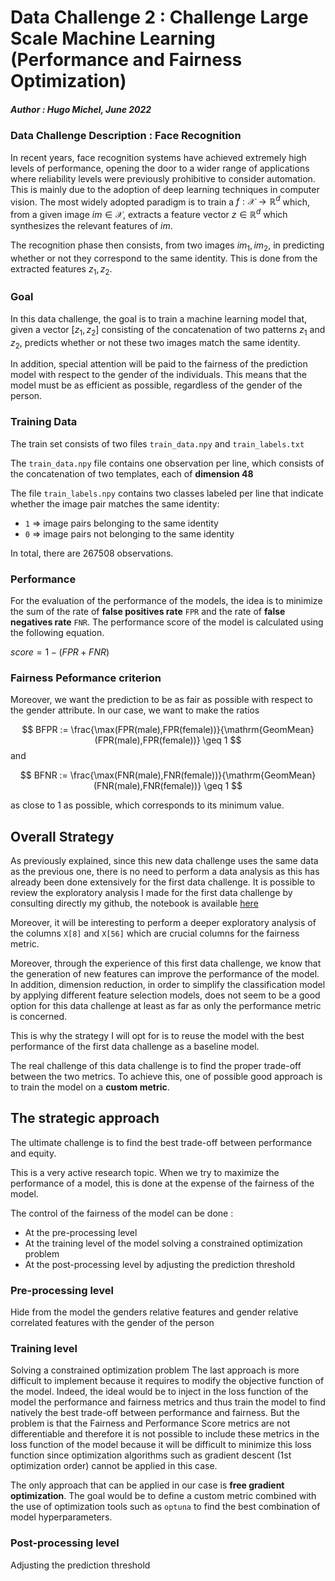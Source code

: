 # Data Challenge 2 : Challenge Large Scale Machine Learning (Performance and Fairness Optimization)

##### Author : Hugo Michel, June 2022

### Data Challenge Description : Face Recognition

In recent years, face recognition systems have achieved extremely high levels of performance, opening the door to a wider range of applications where reliability levels were previously prohibitive to consider automation. This is mainly due to the adoption of deep learning techniques in computer vision. The most widely adopted paradigm is to train a $f: \mathcal{X} \rightarrow \mathbb{R}^d$ which, from a given image $im \in \mathcal{X}$, extracts a feature vector $z \in \mathbb{R}^d$ which synthesizes the relevant features of $im$. 

The recognition phase then consists, from two images $im_1, im_2$, in predicting whether or not they correspond to the same identity. This is done from the extracted features $z_1, z_2$.

### Goal

In this data challenge, the goal is to train a machine learning model that, given a vector $[z_1, z_2]$ consisting of the concatenation of two patterns $z_1$ and $z_2$, predicts whether or not these two images match the same identity.

In addition, special attention will be paid to the fairness of the prediction model with respect to the gender of the individuals. This means that the model must be as efficient as possible, regardless of the gender of the person. 

### Training Data

The train set consists of two files ``train_data.npy`` and ```train_labels.txt```


The ```train_data.npy``` file contains one observation per line, which consists of the concatenation of two templates, each of **dimension 48**
    
The file ```train_labels.npy``` contains two classes labeled per line that indicate whether the image pair matches the same identity: 
    
- ```1``` => image pairs belonging to the same identity
- ```0``` => image pairs not belonging to the same identity

In total, there are 267508 observations.

### Performance

For the evaluation of the performance of the models, the idea is to minimize the sum of the rate of **false positives rate** ```FPR``` and the rate of **false negatives rate** ```FNR```. The performance score of the model is calculated using the following equation.

$score = 1 - (FPR + FNR)$

### Fairness Peformance criterion

Moreover, we want the prediction to be as fair as possible with respect to the gender attribute. In our case, we want to make the ratios 


$$ BFPR := \frac{\max(FPR(male),FPR(female))}{\mathrm{GeomMean}(FPR(male),FPR(female))} \geq 1 $$
and


$$ BFNR := \frac{\max(FNR(male),FNR(female))}{\mathrm{GeomMean}(FNR(male),FNR(female))} \geq 1 $$


as close to 1 as possible, which corresponds to its minimum value. </br>

## Overall Strategy

As previously explained, since this new data challenge uses the same data as the previous one, there is no need to perform a data analysis as this has already been done extensively for the first data challenge. It is possible to review the exploratory analysis I made for the first data challenge by consulting directly my github, the notebook is available 
[here](https://github.com/hugo-mi/MDI343_Data_Challenge_Face_Recognition/blob/main/MDI_343_Data_Challenge_Hugo_Michel.ipynb "here") 

Moreover, it will be interesting to perform a deeper exploratory analysis of the columns ``X[8]`` and ``X[56]`` which are crucial columns for the fairness metric.

Moreover, through the experience of this first data challenge, we know that the generation of new features can improve the performance of the model. In addition, dimension reduction, in order to simplify the classification model by applying different feature selection models, does not seem to be a good option for this data challenge at least as far as only the performance metric is concerned.

This is why the strategy I will opt for is to reuse the model with the best performance of the first data challenge as a baseline model. 

The real challenge of this data challenge is to find the proper trade-off between the two metrics. To achieve this, one of possible good approach is to train the model on a **custom metric**.

## The strategic approach

The ultimate challenge is to find the best trade-off between performance and equity. 

This is a very active research topic. When we try to maximize the performance of a model, this is done at the expense of the fairness of the model.

The control of the fairness of the model can be done :
- At the pre-processing level
- At the training level of the model solving a constrained optimization problem 
- At the post-processing level by adjusting the prediction threshold

### Pre-processing level
Hide from the model the genders relative features and gender relative correlated features with the gender of the person

### Training level
Solving a constrained optimization problem
The last approach is more difficult to implement because it requires to modify the objective function of the model. Indeed, the ideal would be to inject in the loss function of the model the performance and fairness metrics and thus train the model to find natively the best trade-off between performance and fairness.
But the problem is that the Fairness and Performance Score metrics are not differentiable and therefore it is not possible to include these metrics in the loss function of the model because it will be difficult to minimize this loss function since optimization algorithms such as gradient descent (1st optimization order) cannot be applied in this case.

The only approach that can be applied in our case is **free gradient optimization**. The goal would be to define a custom metric combined with the use of optimization tools such as ``optuna`` to find the best combination of model hyperparameters.

### Post-processing level
Adjusting the prediction threshold

